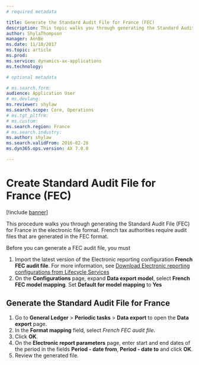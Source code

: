 ```yaml
---
# required metadata

title: Generate the Standard Audit File for France (FEC)
description: This topic walks you through generating the Standard Audit File for France (FEC) in Microsoft Dynamics 365 for Finance and Operations.
author: ShylaThompson
manager: AnnBe
ms.date: 11/10/2017
ms.topic: article
ms.prod: 
ms.service: dynamics-ax-applications
ms.technology: 

# optional metadata

# ms.search.form: 
audience: Application User
# ms.devlang: 
ms.reviewer: shylaw
ms.search.scope: Core, Operations
# ms.tgt_pltfrm: 
# ms.custom:
ms.search.region: France
# ms.search.industry: 
ms.author: shylaw
ms.search.validFrom: 2016-02-28
ms.dyn365.ops.version: AX 7.0.0

---
```


# Create Standard Audit File for France (FEC)

[!include [banner](../includes/banner.md)]

This procedure walks you through generating the Standard Audit File (FEC) for France in the electronic file format. French tax authorities require audit files that are generated in the FEC format.

Before you can generate a FEC audit file, you must 
1. Import the latest version of the Electronic reporting configuration **French FEC audit file**. 
For more information, see [Download Electronic reporting configurations from Lifecycle Services](../../dev-itpro/analytics/download-electronic-reporting-configuration-lcs.md)
2. On the **Configurations** page, expand **Data export model**, select **French FEC model mapping**. Set **Default for model mapping** to **Yes**

## Generate the Standard Audit File for France
1. Go to **General Ledger** > **Periodic tasks** > **Data export** to open the **Data export** page.
2. In the **Format mapping** field, select *French FEC audit file*.
3. Click **OK**.
4. On the **Electronic report parameters** page, enter start and end dates of the period in the fields **Period - date from**, **Period - date to** and click **OK**.
5. Review the generated file.
